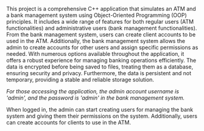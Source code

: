 This project is a comprehensive C++ application that simulates an ATM and a bank management system using Object-Oriented Programming (OOP) principles. It includes a wide range of features for both regular users (ATM functionalities) and administrative users (bank management functionalities). From the bank management system, users can create client accounts to be used in the ATM. Additionally, the bank management system allows the admin to create accounts for other users and assign specific permissions as needed. With numerous options available throughout the application, it offers a robust experience for managing banking operations efficiently. The data is encrypted before being saved to files, treating them as a database, ensuring security and privacy. Furthermore, the data is persistent and not temporary, providing a stable and reliable storage solution.

*For those accessing the application, the admin account username is 'admin', and the password is 'admin' in the bank management system.* 

When logged in, the admin can start creating users for managing the bank system and giving them their permissions on the system. Additionally, users can create accounts for clients to use in the ATM.
